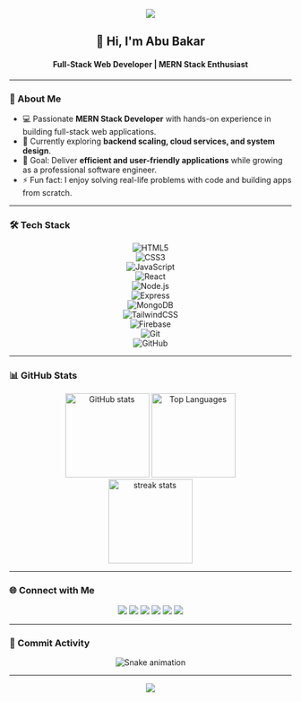 <!-- Banner -->
<p align="center">
  <img src="https://capsule-render.vercel.app/api?type=waving&color=0:4facfe,100:00f2fe&height=200&section=header&text=Abu%20Bakar&fontSize=50&fontColor=fff&animation=fadeIn&fontAlignY=35" />
</p>

<h2 align="center">👋 Hi, I'm Abu Bakar</h2>
<h4 align="center">Full-Stack Web Developer | MERN Stack Enthusiast</h4>

---

### 🚀 About Me
- 💻 Passionate **MERN Stack Developer** with hands-on experience in building full-stack web applications.  
- 🌱 Currently exploring **backend scaling, cloud services, and system design**.  
- 🎯 Goal: Deliver **efficient and user-friendly applications** while growing as a professional software engineer.  
- ⚡ Fun fact: I enjoy solving real-life problems with code and building apps from scratch.  

---

### 🛠️ Tech Stack
<div align="center">
  
![HTML5](https://img.shields.io/badge/HTML5-E34F26?style=for-the-badge&logo=html5&logoColor=white)  
![CSS3](https://img.shields.io/badge/CSS3-1572B6?style=for-the-badge&logo=css3&logoColor=white)  
![JavaScript](https://img.shields.io/badge/JavaScript-F7DF1E?style=for-the-badge&logo=javascript&logoColor=black)  
![React](https://img.shields.io/badge/React-20232A?style=for-the-badge&logo=react&logoColor=61DAFB)  
![Node.js](https://img.shields.io/badge/Node.js-339933?style=for-the-badge&logo=node.js&logoColor=white)  
![Express](https://img.shields.io/badge/Express.js-000000?style=for-the-badge&logo=express&logoColor=white)  
![MongoDB](https://img.shields.io/badge/MongoDB-4EA94B?style=for-the-badge&logo=mongodb&logoColor=white)  
![TailwindCSS](https://img.shields.io/badge/Tailwind_CSS-38B2AC?style=for-the-badge&logo=tailwind-css&logoColor=white)  
![Firebase](https://img.shields.io/badge/Firebase-FFCA28?style=for-the-badge&logo=firebase&logoColor=black)  
![Git](https://img.shields.io/badge/Git-F05032?style=for-the-badge&logo=git&logoColor=white)  
![GitHub](https://img.shields.io/badge/GitHub-181717?style=for-the-badge&logo=github&logoColor=white)

</div>

---

### 📊 GitHub Stats
<div align="center">
  <img height="150" src="https://github-readme-stats.vercel.app/api?username=abubakar-wxy&show_icons=true&theme=dracula&hide_border=false&count_private=true" alt="GitHub stats" />
  <img height="150" src="https://github-readme-stats.vercel.app/api/top-langs?username=abubakar-wxy&layout=compact&theme=dracula&hide_border=false" alt="Top Languages" />
</div>

<div align="center">
  <img src="https://streak-stats.demolab.com?user=abubakar-wxy&theme=dracula&hide_border=false" height="150" alt="streak stats"/>
</div>

---

### 🌐 Connect with Me
<div align="center">
  <a href="https://www.linkedin.com/in/abubakar24/"><img src="https://img.shields.io/badge/LinkedIn-0077B5?style=for-the-badge&logo=linkedin&logoColor=white"/></a>
  <a href="https://www.facebook.com/freelancerabubakar"><img src="https://img.shields.io/badge/Facebook-1877F2?style=for-the-badge&logo=facebook&logoColor=white"/></a>
  <a href="https://www.instagram.com/abubakar.wxy/"><img src="https://img.shields.io/badge/Instagram-E4405F?style=for-the-badge&logo=instagram&logoColor=white"/></a>
  <a href="https://x.com/abubakar_wxy"><img src="https://img.shields.io/badge/Twitter-000000?style=for-the-badge&logo=x&logoColor=white"/></a>
  <a href="https://www.youtube.com/@iam-Abu-Bakar"><img src="https://img.shields.io/badge/YouTube-FF0000?style=for-the-badge&logo=youtube&logoColor=white"/></a>
  <a href="https://abu-bakar-portfolio.web.app/"><img src="https://img.shields.io/badge/Portfolio-24292e?style=for-the-badge&logo=githubpages&logoColor=white"/></a>
</div>

---

### 🐍 Commit Activity
<p align="center">
  <img src="https://raw.githubusercontent.com/abubakar-wxy/abubakar-wxy/output/github-contribution-grid-snake.svg" alt="Snake animation" />
</p>

---

<p align="center">
  <img src="https://capsule-render.vercel.app/api?type=waving&color=0:00f2fe,100:4facfe&height=120&section=footer"/>
</p>
